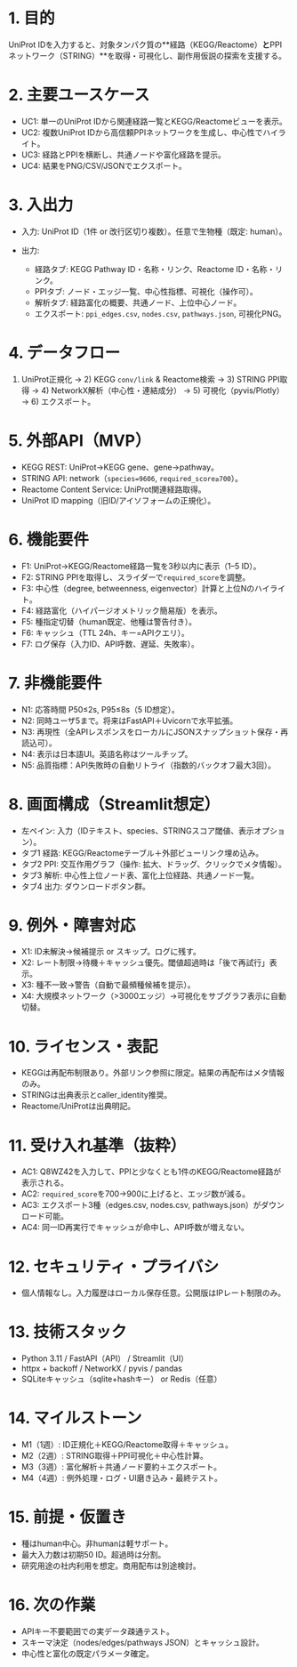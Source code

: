 # 1. 目的

UniProt IDを入力すると、対象タンパク質の**経路（KEGG/Reactome）**と**PPIネットワーク（STRING）**を取得・可視化し、副作用仮説の探索を支援する。

# 2. 主要ユースケース

* UC1: 単一のUniProt IDから関連経路一覧とKEGG/Reactomeビューを表示。
* UC2: 複数UniProt IDから高信頼PPIネットワークを生成し、中心性でハイライト。
* UC3: 経路とPPIを横断し、共通ノードや富化経路を提示。
* UC4: 結果をPNG/CSV/JSONでエクスポート。

# 3. 入出力

* 入力: UniProt ID（1件 or 改行区切り複数）。任意で生物種（既定: human）。
* 出力:

  * 経路タブ: KEGG Pathway ID・名称・リンク、Reactome ID・名称・リンク。
  * PPIタブ: ノード・エッジ一覧、中心性指標、可視化（操作可）。
  * 解析タブ: 経路富化の概要、共通ノード、上位中心ノード。
  * エクスポート: `ppi_edges.csv`, `nodes.csv`, `pathways.json`, 可視化PNG。

# 4. データフロー

1. UniProt正規化 → 2) KEGG `conv/link` & Reactome検索 → 3) STRING PPI取得 → 4) NetworkX解析（中心性・連結成分） → 5) 可視化（pyvis/Plotly） → 6) エクスポート。

# 5. 外部API（MVP）

* KEGG REST: UniProt→KEGG gene、gene→pathway。
* STRING API: network（`species=9606`, `required_score≥700`）。
* Reactome Content Service: UniProt関連経路取得。
* UniProt ID mapping（旧ID/アイソフォームの正規化）。

# 6. 機能要件

* F1: UniProt→KEGG/Reactome経路一覧を3秒以内に表示（1–5 ID）。
* F2: STRING PPIを取得し、スライダーで`required_score`を調整。
* F3: 中心性（degree, betweenness, eigenvector）計算と上位Nのハイライト。
* F4: 経路富化（ハイパージオメトリック簡易版）を表示。
* F5: 種指定切替（human既定、他種は警告付き）。
* F6: キャッシュ（TTL 24h、キー=APIクエリ）。
* F7: ログ保存（入力ID、API呼数、遅延、失敗率）。

# 7. 非機能要件

* N1: 応答時間 P50≤2s, P95≤8s（5 ID想定）。
* N2: 同時ユーザ5まで。将来はFastAPI＋Uvicornで水平拡張。
* N3: 再現性（全APIレスポンスをローカルにJSONスナップショット保存・再読込可）。
* N4: 表示は日本語UI。英語名称はツールチップ。
* N5: 品質指標：API失敗時の自動リトライ（指数的バックオフ最大3回）。

# 8. 画面構成（Streamlit想定）

* 左ペイン: 入力（IDテキスト、species、STRINGスコア閾値、表示オプション）。
* タブ1 経路: KEGG/Reactomeテーブル＋外部ビューリンク埋め込み。
* タブ2 PPI: 交互作用グラフ（操作: 拡大、ドラッグ、クリックでメタ情報）。
* タブ3 解析: 中心性上位ノード表、富化上位経路、共通ノード一覧。
* タブ4 出力: ダウンロードボタン群。

# 9. 例外・障害対応

* X1: ID未解決→候補提示 or スキップ。ログに残す。
* X2: レート制限→待機＋キャッシュ優先。閾値超過時は「後で再試行」表示。
* X3: 種不一致→警告（自動で最頻種候補を提示）。
* X4: 大規模ネットワーク（>3000エッジ）→可視化をサブグラフ表示に自動切替。

# 10. ライセンス・表記

* KEGGは再配布制限あり。外部リンク参照に限定。結果の再配布はメタ情報のみ。
* STRINGは出典表示とcaller_identity推奨。
* Reactome/UniProtは出典明記。

# 11. 受け入れ基準（抜粋）

* AC1: Q8WZ42を入力して、PPIと少なくとも1件のKEGG/Reactome経路が表示される。
* AC2: `required_score`を700→900に上げると、エッジ数が減る。
* AC3: エクスポート3種（edges.csv, nodes.csv, pathways.json）がダウンロード可能。
* AC4: 同一ID再実行でキャッシュが命中し、API呼数が増えない。

# 12. セキュリティ・プライバシ

* 個人情報なし。入力履歴はローカル保存任意。公開版はIPレート制限のみ。

# 13. 技術スタック

* Python 3.11 / FastAPI（API） / Streamlit（UI）
* httpx + backoff / NetworkX / pyvis / pandas
* SQLiteキャッシュ（sqlite+hashキー） or Redis（任意）

# 14. マイルストーン

* M1（1週）: ID正規化＋KEGG/Reactome取得＋キャッシュ。
* M2（2週）: STRING取得＋PPI可視化＋中心性計算。
* M3（3週）: 富化解析＋共通ノード要約＋エクスポート。
* M4（4週）: 例外処理・ログ・UI磨き込み・最終テスト。

# 15. 前提・仮置き

* 種はhuman中心。非humanは軽サポート。
* 最大入力数は初期50 ID。超過時は分割。
* 研究用途の社内利用を想定。商用配布は別途検討。

# 16. 次の作業

* APIキー不要範囲での実データ疎通テスト。
* スキーマ決定（nodes/edges/pathways JSON）とキャッシュ設計。
* 中心性と富化の既定パラメータ確定。